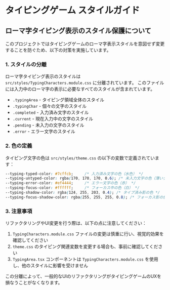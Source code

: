 # タイピングゲーム スタイルガイド

## ローマ字タイピング表示のスタイル保護について

このプロジェクトではタイピングゲームのローマ字表示スタイルを意図せず変更することを防ぐため、以下の対策を実施しています。

### 1. スタイルの分離

ローマ字タイピング表示のスタイルは `src/styles/TypingCharacters.module.css` に分離されています。
このファイルには入力中のローマ字の表示に必要なすべてのスタイルが含まれています。

- `.typingArea` - タイピング領域全体のスタイル
- `.typingChar` - 個々の文字のスタイル
- `.completed` - 入力済み文字のスタイル
- `.current` - 現在入力中の文字のスタイル
- `.pending` - 未入力の文字のスタイル
- `.error` - エラー文字のスタイル

### 2. 色の定義

タイピング文字の色は `src/styles/theme.css` の以下の変数で定義されています：

```css
--typing-typed-color: #7cffcb;     /* 入力済み文字の色（水色） */
--typing-untyped-color: rgba(170, 170, 170, 0.6); /* 未入力文字の色（薄いグレー） */
--typing-error-color: #ef4444;     /* エラー文字の色（赤） */
--typing-focus-color: #ffffff;     /* フォーカス中の色（白） */
--typing-shadow-color: rgba(124, 255, 203, 0.4); /* タイプ済み影の色 */
--typing-focus-shadow-color: rgba(255, 255, 255, 0.8); /* フォーカス影の色 */
```

### 3. 注意事項

リファクタリングやUI変更を行う際は、以下の点に注意してください：

1. `TypingCharacters.module.css` ファイルの変更は慎重に行い、視覚的効果を確認してください
2. `theme.css` のタイピング関連変数を変更する場合も、事前に確認してください
3. `TypingArea.tsx` コンポーネントは `TypingCharacters.module.css` を使用し、他のスタイルに影響を受けません

この分離によって、一般的なUIのリファクタリングがタイピングゲームのUXを損なうことがなくなります。
